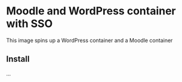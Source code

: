 # Moodle and WordPress container with SSO

This image spins up a WordPress container and a Moodle container

## Install

...